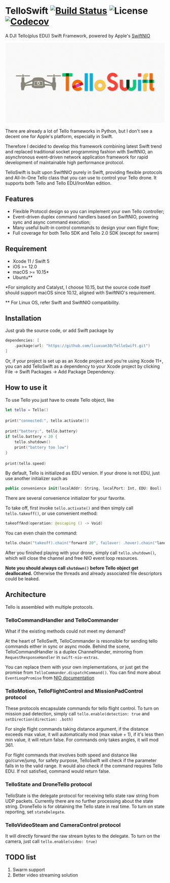 # TelloSwift  [![Build Status](https://travis-ci.org/liuxuan30/TelloSwift.svg?branch=master)](https://travis-ci.org/liuxuan30/TelloSwift) ![License](https://img.shields.io/github/license/liuxuan30/TelloSwift) [![Codecov](https://img.shields.io/codecov/c/github/liuxuan30/TelloSwift?color=%2352CC0F)](https://codecov.io/gh/liuxuan30/TelloSwift)
A DJI Tello(plus EDU) Swift Framework, powered by Apple's [SwiftNIO](https://github.com/apple/swift-nio)

![Logo](Resources/TelloSwift.png)

There are already a lot of Tello frameworks in Python, but I don't see a decent one for Apple's platform, especially in Swift. 

Therefore I decided to develop this framework combining latest Swift trend and replaced traditional socket programming fashion with SwiftNIO, an asynchronous event-driven network application framework for rapid development of maintainable high performance protocol.

TelloSwift is built upon SwiftNIO purely in Swift, providing flexible protocols and All-In-One Tello class that you can use to control your Tello drone. It supports both Tello and Tello EDU/IronMan edition.

## Features
* Flexible Protocol design so you can implement your own Tello controller;
* Event-driven duplex command handlers based on SwiftNIO, powering sync and async command execution;
* Many useful built-in control commands to design your own flight flow;
* Full coverage for both Tello SDK and Tello 2.0 SDK (except for swarm)

## Requirement
* Xcode 11 / Swift 5
* iOS >= 12.0
* macOS >= 10.15*
* Ubuntu**

\*For simplicity and Catalyst, I choose 10.15, but the source code itself should support macOS since 10.12, aligned with SwiftNIO's requirement.

\*\* For Linux OS, refer Swift and SwiftNIO compatibility. 

## Installation
Just grab the source code, or add Swift package by
```swift
dependencies: [
    .package(url: "https://github.com/liuxuan30/TelloSwift.git")
]
```
Or, if your project is set up as an Xcode project and you're using Xcode 11+, you can add TelloSwift as a dependency to your Xcode project by clicking File -> Swift Packages -> Add Package Dependency.

## How to use it
To use Tello you just have to create Tello object, like
```swift
let tello = Tello()

print("connected:", tello.activate())

print("battery:", tello.battery)
if tello.battery < 20 {
    tello.shutdown()
    print("battery too low")
}

print(tello.speed)
```
By default, Tello is initialized as EDU version. If your drone is not EDU, just use another initializer such as
```swift
public convenience init(localAddr: String, localPort: Int, EDU: Bool)
```

There are several convenience initializer for your favorite.

To take off, first invoke `tello.activate()` and then simply call `tello.takeoff()`, or use convenient method:
```swift
takeoffAnd(operation: @escaping () -> Void)
```
You can even chain the command:
```swift
tello.chain("takeoff).chain("forward 20", failover: .hover).chain("land")
```
After you finished playing with your drone, simply call `tello.shutdown()`, which will close the channel and free NIO event loop resources.

**Note you should always call `shutdown()` before Tello object get deallocated.** Otherwise the threads and already associated file descriptors could be leaked.

## Architecture
Tello is assembled with multiple protocols.

### TelloCommandHandler and TelloCommander
What if the existing methods could not meet my demand?

At the heart of TelloSwift, TelloCommander is resonsible for sending tello commands either in sync or async mode. Behind the scene, TelloCommandHandler is a duplex ChannelHander, mirroring from `RequestResponseHandler` in `swift-nio-extras`.

You can replace them with your own implementations, or just get the promise from `TelloCommander.dispatchCommand()`. You can find more about `EventLoopPromise` from [NIO documentation](https://apple.github.io/swift-nio/docs/current/NIO/Structs/EventLoopPromise.html)

### TelloMotion, TelloFlightControl and MissionPadControl protocol
These protocols encapsulate commands for tello flight control. To turn on mission pad detection, simply call `tello.enable(detection: true` and `setDirection(direction: .both)`

For single flight commands taking distance argument, if the distance exceeds max value, it will automatically mod (max value + 1), if it's less then min value, it will return false. For commands only takes angles, it will mod 361.

For flight commands that involves both speed and distance like go/curve/jump, for safety purpose, TelloSwift will check if the parameter falls in to the valid range. It would also check if the command requires Tello EDU. If not satisfied, command would return false.

###  TelloState and DroneTello protocol
TelloState is the delegate protocol for receiving tello state raw string from UDP packets. Currently there are no further processing about the state string.
DroneTello is for obtaining the Tello state in real time.
To turn on state reporting, set `stateDelegate`.

### TelloVideoSteam and CameraControl protocol
It will directly forward the raw stream bytes to the delegate. To turn on the camera, just call `tello.enable(video: true)`

## TODO list
1. Swarm support
2. Better video streaming solution
